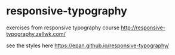 # responsive-typography
exercises from responsive typography course
http://responsive-typography.zellwk.com/

see the styles here https://epan.github.io/responsive-typography/

